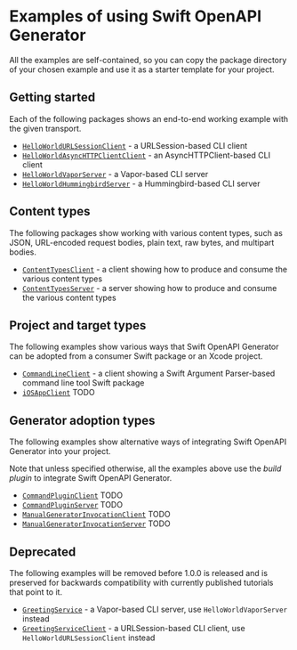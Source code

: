 # Examples of using Swift OpenAPI Generator

All the examples are self-contained, so you can copy the package directory of your chosen example and use it as a starter template for your project.

## Getting started

Each of the following packages shows an end-to-end working example with the given transport.

- [`HelloWorldURLSessionClient`](./HelloWorldURLSessionClient) - a URLSession-based CLI client
- [`HelloWorldAsyncHTTPClientClient`](./HelloWorldAsyncHTTPClientClient) - an AsyncHTTPClient-based CLI client
- [`HelloWorldVaporServer`](./HelloWorldVaporServer) - a Vapor-based CLI server
- [`HelloWorldHummingbirdServer`](./HelloWorldHummingbirdServer) - a Hummingbird-based CLI server

## Content types

The following packages show working with various content types, such as JSON, URL-encoded request bodies, plain text, raw bytes, and multipart bodies.

- [`ContentTypesClient`](./ContentTypesClient) - a client showing how to produce and consume the various content types
- [`ContentTypesServer`](./ContentTypesServer) - a server showing how to produce and consume the various content types

## Project and target types

The following examples show various ways that Swift OpenAPI Generator can be adopted from a consumer Swift package or an Xcode project.

- [`CommandLineClient`](./CommandLineClient) - a client showing a Swift Argument Parser-based command line tool Swift package
- [`iOSAppClient`](./TODO) TODO

## Generator adoption types

The following examples show alternative ways of integrating Swift OpenAPI Generator into your project.

Note that unless specified otherwise, all the examples above use the _build plugin_ to integrate Swift OpenAPI Generator.

- [`CommandPluginClient`](./TODO) TODO
- [`CommandPluginServer`](./TODO) TODO
- [`ManualGeneratorInvocationClient`](./TODO) TODO
- [`ManualGeneratorInvocationServer`](./TODO) TODO

## Deprecated

The following examples will be removed before 1.0.0 is released and is preserved for backwards compatibility with currently published tutorials that point to it.

- [`GreetingService`](./GreetingService) - a Vapor-based CLI server, use `HelloWorldVaporServer` instead
- [`GreetingServiceClient`](./GreetingServiceClient) - a URLSession-based CLI client, use `HelloWorldURLSessionClient` instead
